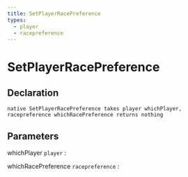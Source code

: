 ```yaml
---
title: SetPlayerRacePreference
types:
  - player
  - racepreference
---
```


# SetPlayerRacePreference

## Declaration

```jass
native SetPlayerRacePreference takes player whichPlayer, racepreference whichRacePreference returns nothing
```

## Parameters
whichPlayer `player`
: 

whichRacePreference `racepreference`
: 
